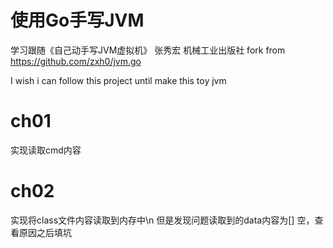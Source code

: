 # 使用Go手写JVM
学习跟随《自己动手写JVM虚拟机》 张秀宏 机械工业出版社
fork from https://github.com/zxh0/jvm.go

I wish i can follow this project until make this toy jvm
# ch01
实现读取cmd内容

# ch02
实现将class文件内容读取到内存中\n
但是发现问题读取到的data内容为[] 空，查看原因之后填坑
